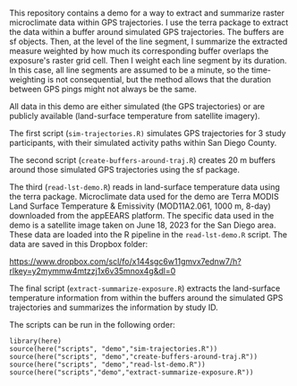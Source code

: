 This repository contains a demo for a way to extract and summarize raster microclimate data within GPS trajectories. I use the terra package to extract the data within a buffer around simulated GPS trajectories. The buffers are sf objects. Then, at the level of the line segment, I summarize the extracted measure weighted by how much its corresponding buffer overlaps the exposure's raster grid cell. Then I weight each line segment by its duration. In this case, all line segments are assumed to be a minute, so the time-weighting is not consequential, but the method allows that the duration between GPS pings might not always be the same.

All data in this demo are either simulated (the GPS trajectories) or are publicly available (land-surface temperature from satellite imagery).

The first script (`sim-trajectories.R)` simulates GPS trajectories for 3 study participants, with their simulated activity paths within San Diego County.

The second script (`create-buffers-around-traj.R`) creates 20 m buffers around those simulated GPS trajectories using the sf package.

The third (`read-lst-demo.R`) reads in land-surface temperature data using the terra package. Microclimate data used for the demo are Terra MODIS Land Surface Temperature & Emissivity (MOD11A2.061, 1000 m, 8-day) downloaded from the appEEARS platform. The specific data used in the demo is a satellite image taken on June 18, 2023 for the San Diego area. These data are loaded into the R pipeline in the `read-lst-demo.R` script. The data are saved in this Dropbox folder:

<https://www.dropbox.com/scl/fo/x144sgc6w11gmvx7ednw7/h?rlkey=y2mymmw4mtzzj1x6v35mnox4g&dl=0>

The final script (`extract-summarize-exposure.R`) extracts the land-surface temperature information from within the buffers around the simulated GPS trajectories and summarizes the information by study ID.

The scripts can be run in the following order:

```{r}
library(here)
source(here("scripts", "demo","sim-trajectories.R"))
source(here("scripts", "demo","create-buffers-around-traj.R"))
source(here("scripts", "demo","read-lst-demo.R"))
source(here("scripts","demo","extract-summarize-exposure.R"))
```
